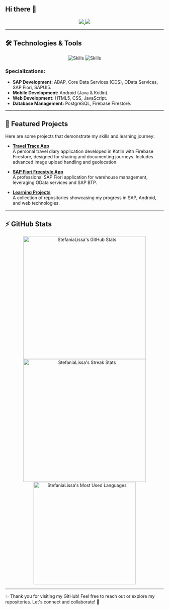 ## Hi there 👋

<!--
**StefaniaLissa/StefaniaLissa** is a ✨ _special_ ✨ repository because its `README.md` (this file) appears on your GitHub profile.

Here are some ideas to get you started:

- 🔭 I’m currently working on ...
- 🌱 I’m currently learning ...
- 👯 I’m looking to collaborate on ...
- 🤔 I’m looking for help with ...
- 💬 Ask me about ...
- 📫 How to reach me: ...
- 😄 Pronouns: ...
- ⚡ Fun fact: ...
-->

<div align="center">
  <a href="mailto:stefanialissa7@gmail.com">
    <img src="https://img.shields.io/badge/Gmail-333333?style=for-the-badge&logo=gmail&logoColor=red" />
  </a>
  <a href="https://www.linkedin.com/in/stefania-lissa/" target="_blank">
    <img src="https://img.shields.io/badge/LinkedIn-0077B5?style=for-the-badge&logo=linkedin&logoColor=white" />
  </a>
</div>

---

## 🛠️ Technologies & Tools

<p align="center">
  <img src="https://skillicons.dev/icons?i=java,kotlin,html,css,js,git,firebase,figma" alt="Skills" />
  <img src="https://skillicons.dev/icons?i=nodejs,mongodb,postgres,postman" alt="Skills" />
</p>

### Specializations:
- **SAP Development:** ABAP, Core Data Services (CDS), OData Services, SAP Fiori, SAPUI5.
- **Mobile Development:** Android (Java & Kotlin).
- **Web Development:** HTML5, CSS, JavaScript.
- **Database Management:** PostgreSQL, Firebase Firestore.

---

## 🌟 Featured Projects

Here are some projects that demonstrate my skills and learning journey:

- **[Travel Trace App](https://github.com/StefaniaLissa/TravelTrace)**  
  A personal travel diary application developed in Kotlin with Firebase Firestore, designed for sharing and documenting journeys. Includes advanced image upload handling and geolocation.

- **[SAP Fiori Freestyle App](https://github.com/StefaniaLissa/SAP-Fiori-App)**  
  A professional SAP Fiori application for warehouse management, leveraging OData services and SAP BTP.

- **[Learning Projects](https://github.com/StefaniaLissa/LearningProjects)**  
  A collection of repositories showcasing my progress in SAP, Android, and web technologies.

---

## ⚡️ GitHub Stats

<div align="center">
  <img width="390" src="https://github-readme-stats.vercel.app/api?username=stefanialissa&theme=transparent&count_private=true&show_icons=true&rank_icon=github&locale=en" alt="StefaniaLissa's GitHub Stats" />
  <img width="390" src="https://github-readme-streak-stats.herokuapp.com?user=StefaniaLissa" alt="StefaniaLissa's Streak Stats" />
  <img width="325" src="https://github-readme-stats.vercel.app/api/top-langs?username=stefanialissa&theme=transparent&layout=donut&hide=css&langs_count=8&border_radius=10&show_icons=true&locale=en" alt="StefaniaLissa's Most Used Languages" />
</div>

---

✨ Thank you for visiting my GitHub! Feel free to reach out or explore my repositories. Let's connect and collaborate! 🚀
